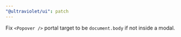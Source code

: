 ```yaml
---
"@ultraviolet/ui": patch
---
```


Fix `<Popover />` portal target to be `document.body` if not inside a modal.
